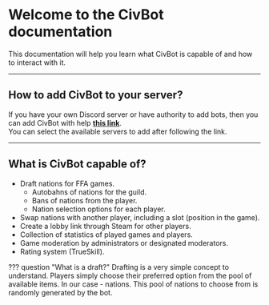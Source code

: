 # Welcome to the CivBot documentation

This documentation will help you learn what CivBot is capable of and how to interact with it.

---

## How to add CivBot to your server?

If you have your own Discord server or have authority to add bots, then you can add CivBot with help
**[this link](https://discord.com/api/oauth2/authorize?client_id=1009788964460310558&permissions=328565386240&scope=bot%20applications.commands)**.
<br />You can select the available servers to add after following the link.

---

## What is CivBot capable of?

- Draft nations for FFA games.
    - Autobahns of nations for the guild.
    - Bans of nations from the player.
    - Nation selection options for each player.
- Swap nations with another player, including a slot (position in the game).
- Create a lobby link through Steam for other players.
- Collection of statistics of played games and players.
- Game moderation by administrators or designated moderators.
- Rating system (TrueSkill).

??? question "What is a draft?"
    Drafting is a very simple concept to understand. Players simply choose their preferred option from the pool of available items. In our case - nations. This pool of nations to choose from is randomly generated by the bot.